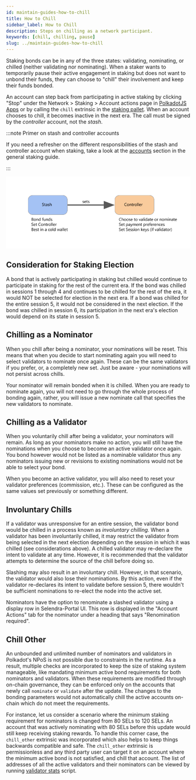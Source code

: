 ```yaml
---
id: maintain-guides-how-to-chill
title: How to Chill
sidebar_label: How to Chill
description: Steps on chilling as a network participant.
keywords: [chill, chilling, pause]
slug: ../maintain-guides-how-to-chill
---
```


Staking bonds can be in any of the three states: validating, nominating, or chilled (neither validating nor nominating). When a staker wants to temporarily pause their active engagement in staking but does not want to unbond their funds, they can choose to "chill" their involvement and keep their funds bonded.

An account can step back from participating in active staking by clicking "Stop" under the Network >
Staking > Account actions page in [PolkadotJS Apps](https://portal.selendra.org) or by calling the
`chill` extrinsic in the [staking pallet][chill extrinsic]. When an account chooses to chill, it
becomes inactive in the next era. The call must be signed by the _controller_ account, not the
_stash_.

:::note Primer on stash and controller accounts

If you need a refresher on the different responsibilities of the stash and controller account when
staking, take a look at the [accounts][] section in the general staking guide.

:::

![staking](../assets/NPoS/staking-keys_stash_controller.png)

## Consideration for Staking Election

A bond that is actively participating in staking but chilled would continue to participate in staking for the rest of the current era. If the bond was chilled in sessions 1 through 4 and continues to be chilled for the rest of the era, it would NOT be selected for election in the next era. If a bond was chilled for the entire session 5, it would not be considered in the next election. If the bond was chilled in session 6, its participation in the next era's election would depend on its state in session 5.

## Chilling as a Nominator

When you chill after being a nominator, your nominations will be reset. This means that when you decide to start nominating again you will need to select validators to nominate once again. These can be the same validators if you prefer, or, a completely new set. Just be aware - your nominations will not persist across chills.

Your nominator will remain bonded when it is chilled. When you are ready to nominate again, you will not need to go through the whole process of bonding again, rather, you will issue a new nominate call that specifies the new validators to nominate.

## Chilling as a Validator

When you voluntarily chill after being a validator, your nominators will remain. As long as your nominators make no action, you will still have the nominations when you choose to become an active validator once again. You bond however would not be listed as a nominable validator thus any nominators issuing new or revisions to existing nominations would not be able to select your bond.

When you become an active validator, you will also need to reset your validator preferences (commission, etc.). These can be configured as the same values set previously or something different.

## Involuntary Chills

If a validator was unresponsive for an entire session, the validator bond would be chilled in a process known as _involuntary chilling._ When a validator has been involuntarily chilled, it may restrict the validator from being selected in the next election depending on the session in which it was chilled (see considerations above). A chilled validator may re-declare the intent to validate at any time. However, it is recommended that the validator attempts to determine the source of the chill before doing so.

Slashing may also result in an involuntary chill. However, in that scenario, the validator would also lose their nominations. By this action, even if the validator re-declares its intent to validate before session 5, there wouldn't be sufficient nominations to re-elect the node into the active set.

Nominators have the option to renominate a slashed validator using a display row in Selendra-Portal UI. This row is displayed in the "Account Actions" tab for the nominator under a heading that says "Renomination required".

## Chill Other

An unbounded and unlimited number of nominators and validators in Polkadot's NPoS is not possible due to constraints in the runtime. As a result, multiple checks are incorporated to keep the size of staking system manageable, like mandating minimum active bond requirements for both nominators and validators. When these requirements are modified through on-chain governance, they can be enforced only on the accounts that newly call `nominate` or `validate` after the update. The changes to the bonding parameters would not automatically chill the active accounts on-chain which do not meet the requirements.

For instance, let us consider a scenario where the minimum staking requirement for nominators is changed from 80 SELs to 120 SELs. An account that was actively nominating with 80 SELs before this update would still keep receiving staking rewards. To handle this corner case, the `chill_other` extrinsic was incorporated which also helps to keep things backwards compatible and safe. The `chill_other` extrinsic is permissionless and any third party user can target it on an account where the minimum active bond is not satisfied, and chill that account. The list of addresses of all the active validators and their nominators can be viewed by running [validator stats](https://github.com/w3f/validator-stats) script.

[chill extrinsic]: https://paritytech.github.io/substrate/master/pallet_staking/pallet/enum.Call.html#variant.chill
[accounts]: ../learn/learn-staking.md#accounts
